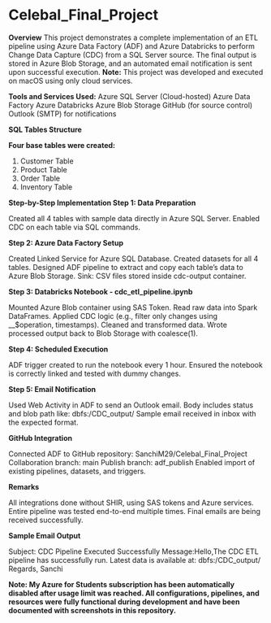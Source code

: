 # Celebal_Final_Project

**Overview**
This project demonstrates a complete implementation of an ETL pipeline using Azure Data Factory (ADF) and Azure Databricks to perform Change Data Capture (CDC) from a SQL Server source. The final output is stored in Azure Blob Storage, and an automated email notification is sent upon successful execution.
**Note:** This project was developed and executed on macOS using only cloud services.

**Tools and Services Used:**
Azure SQL Server (Cloud-hosted)
Azure Data Factory
Azure Databricks
Azure Blob Storage
GitHub (for source control)
Outlook (SMTP) for notifications

**SQL Tables Structure**

**Four base tables were created:**
1. Customer Table
2. Product Table
3. Order Table
4. Inventory Table

**Step-by-Step Implementation
Step 1: Data Preparation**

Created all 4 tables with sample data directly in Azure SQL Server.
Enabled CDC on each table via SQL commands.

**Step 2: Azure Data Factory Setup**

Created Linked Service for Azure SQL Database.
Created datasets for all 4 tables.
Designed ADF pipeline to extract and copy each table’s data to Azure Blob Storage.
Sink: CSV files stored inside cdc-output container.

**Step 3: Databricks Notebook - cdc_etl_pipeline.ipynb**

Mounted Azure Blob container using SAS Token.
Read raw data into Spark DataFrames.
Applied CDC logic (e.g., filter only changes using __$operation, timestamps).
Cleaned and transformed data.
Wrote processed output back to Blob Storage with coalesce(1).

**Step 4: Scheduled Execution**

ADF trigger created to run the notebook every 1 hour.
Ensured the notebook is correctly linked and tested with dummy changes.

**Step 5: Email Notification**

Used Web Activity in ADF to send an Outlook email.
Body includes status and blob path like: dbfs:/CDC_output/
Sample email received in inbox with the expected format.

**GitHub Integration**

Connected ADF to GitHub repository: SanchiM29/Celebal_Final_Project
Collaboration branch: main
Publish branch: adf_publish
Enabled import of existing pipelines, datasets, and triggers.

**Remarks**

All integrations done without SHIR, using SAS tokens and Azure services.
Entire pipeline was tested end-to-end multiple times.
Final emails are being received successfully.

**Sample Email Output**

Subject: CDC Pipeline Executed Successfully
Message:Hello,The CDC ETL pipeline has successfully run.
Latest data is available at: dbfs:/CDC_output/
Regards,
Sanchi

**Note: My Azure for Students subscription has been automatically disabled after usage limit was reached. All configurations, pipelines, and resources were fully functional during development and have been documented with screenshots in this repository.**



